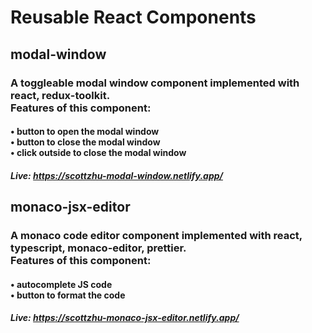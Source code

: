 # Reusable React Components

## modal-window

### A toggleable modal window component implemented with react, redux-toolkit.<br />Features of this component:

#### • button to open the modal window <br />• button to close the modal window <br />• click outside to close the modal window

##### Live: https://scottzhu-modal-window.netlify.app/

## monaco-jsx-editor

### A monaco code editor component implemented with react, typescript, monaco-editor, prettier.<br />Features of this component:

#### • autocomplete JS code <br />• button to format the code

##### Live: https://scottzhu-monaco-jsx-editor.netlify.app/
